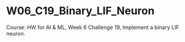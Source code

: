 # W06_C19_Binary_LIF_Neuron
Course: HW for AI &amp; ML, Week 6 Challenge 19, Implement a binary LIF neuron.
